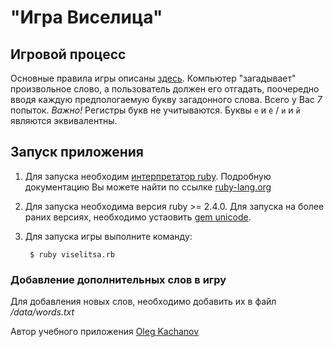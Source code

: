# "Игра Виселица"

## Игровой процесс
Основные правила игры описаны [здесь](https://ru.wikipedia.org/wiki/Виселица_(игра)).
Компьютер "загадывает" произвольное слово, а пользователь должен его отгадать, поочередно вводя каждую предпологаемую букву загадонного слова.
Всего у Вас *7* попыток.
*Важно!* Регистры букв не учитываются. Буквы `е` и `ё` / `и` и `й` являются эквивалентны.

## Запуск приложения

1. Для запуска необходим [интерпретатор ruby](https://ru.wikipedia.org/wiki/Ruby). Подробную документацию Вы можете найти по ссылке [ruby-lang.org](https://www.ruby-lang.org/en/downloads/)
 
2. Для запуска необходима версия ruby >= 2.4.0. Для запуска на более раних версиях, необходимо устаовить [gem unicode](https://github.com/blackwinter/unicode). 

3. Для запуска игры выполните команду:
                        
        $ ruby viselitsa.rb

### Добавление дополнительных слов в игру

 Для добавления новых слов, необходимо добавить их в файл  */data/words.txt*
 
 Автор учебного приложения [Oleg Kachanov](https://github.com/ovkachanov)